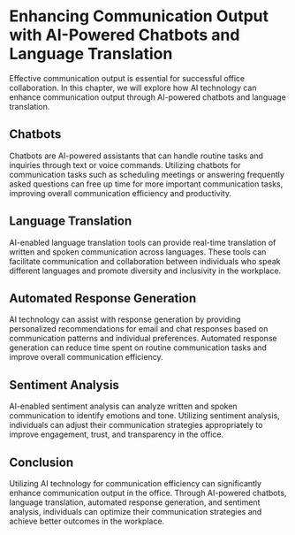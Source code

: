Enhancing Communication Output with AI-Powered Chatbots and Language Translation
=======================================================================================================================================

Effective communication output is essential for successful office collaboration. In this chapter, we will explore how AI technology can enhance communication output through AI-powered chatbots and language translation.

Chatbots
--------

Chatbots are AI-powered assistants that can handle routine tasks and inquiries through text or voice commands. Utilizing chatbots for communication tasks such as scheduling meetings or answering frequently asked questions can free up time for more important communication tasks, improving overall communication efficiency and productivity.

Language Translation
--------------------

AI-enabled language translation tools can provide real-time translation of written and spoken communication across languages. These tools can facilitate communication and collaboration between individuals who speak different languages and promote diversity and inclusivity in the workplace.

Automated Response Generation
-----------------------------

AI technology can assist with response generation by providing personalized recommendations for email and chat responses based on communication patterns and individual preferences. Automated response generation can reduce time spent on routine communication tasks and improve overall communication efficiency.

Sentiment Analysis
------------------

AI-enabled sentiment analysis can analyze written and spoken communication to identify emotions and tone. Utilizing sentiment analysis, individuals can adjust their communication strategies appropriately to improve engagement, trust, and transparency in the office.

Conclusion
----------

Utilizing AI technology for communication efficiency can significantly enhance communication output in the office. Through AI-powered chatbots, language translation, automated response generation, and sentiment analysis, individuals can optimize their communication strategies and achieve better outcomes in the workplace.
